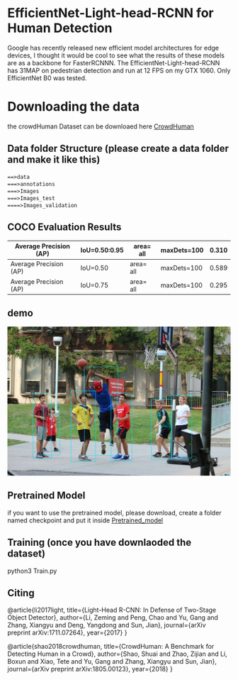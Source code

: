 # EfficientNet-Light-head-RCNN for Human Detection


Google has recently released new efficient model architectures for edge devices, I thought it would be cool to see what the results of these models are as a backbone for FasterRCNNN.
The EfficientNet-Light-head-RCNN has 31MAP on pedestrian detection and run at 12 FPS on my GTX 1060.
Only EfficientNet B0 was tested.

# Downloading the data

the crowdHuman Dataset can be downloaed here [CrowdHuman](https://www.crowdhuman.org/)

## Data folder Structure (please create a data folder and make it like this)
    ==>data
    ===>annotations
    ===>Images
    ===>Images_test
    ====>Images_validation
    
## COCO Evaluation Results

| Average Precision  (AP)  |IoU=0.50:0.95   | area=   all  |maxDets=100    | 0.310  |
|---|---|---|---|---|
| Average Precision  (AP)  | IoU=0.50   | area=   all |maxDets=100   |0.589  |
| Average Precision  (AP)   | IoU=0.75   | area=   all  |maxDets=100   | 0.295  |


## demo

![Alt text](demo.jpg?raw=true "Person detection")


## Pretrained Model

if you want to use the pretrained model, please download, create a folder named checkpoint and put it inside
[Pretrained_model](https://www.dropbox.com/s/hyc453tmlskz8of/efficient_model_L_7.pth?dl=0)



## Training (once you have downlaoded the dataset)

python3 Train.py


## Citing


@article{li2017light,
  title={Light-Head R-CNN: In Defense of Two-Stage Object Detector},
  author={Li, Zeming and Peng, Chao and Yu, Gang and Zhang, Xiangyu and Deng, Yangdong and Sun, Jian},
  journal={arXiv preprint arXiv:1711.07264},
  year={2017}
}

@article{shao2018crowdhuman,
    title={CrowdHuman: A Benchmark for Detecting Human in a Crowd},
    author={Shao, Shuai and Zhao, Zijian and Li, Boxun and Xiao, Tete and Yu, Gang and Zhang, Xiangyu and Sun, Jian},
    journal={arXiv preprint arXiv:1805.00123},
    year={2018}
}




